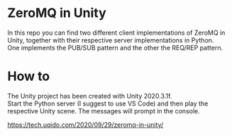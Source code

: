 # ZeroMQ in Unity
In this repo you can find two different client implementations of ZeroMQ in Unity, together with their respective server implementations in Python.<br/>
One implements the PUB/SUB pattern and the other the REQ/REP pattern.<br/>

# How to
The Unity project has been created with Unity 2020.3.1f.<br/>
Start the Python server (I suggest to use VS Code) and then play the respective Unity scene. The messages will prompt in the console.

https://tech.uqido.com/2020/09/29/zeromq-in-unity/
